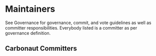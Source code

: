 # Maintainers
See Governance for governance, commit, and vote guidelines as well as committer responsibilities. Everybody listed is a committer as per governance definition.

## Carbonaut Committers


